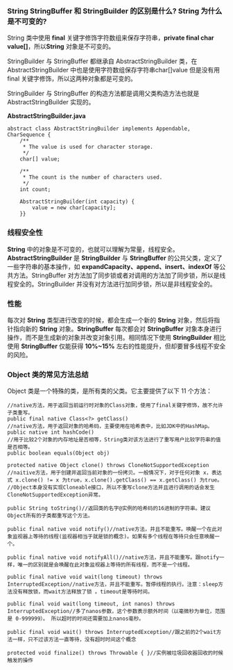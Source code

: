 ### String StringBuffer 和 StringBuilder 的区别是什么? String 为什么是不可变的?

String 类中使用 **final** 关键字修饰字符数组来保存字符串，**private final char value[]**，所以**String** 对象是不可变的。

StringBuilder 与 StringBuffer 都继承自 AbstractStringBuilder 类，在 AbstractStringBuilder 中也是使用字符数组保存字符串char[]value 但是没有用 final 关键字修饰，所以这两种对象都是可变的。

StringBuilder 与 StringBuffer 的构造方法都是调用父类构造方法也就是AbstractStringBuilder 实现的。



**AbstractStringBuilder.java**

```
abstract class AbstractStringBuilder implements Appendable, CharSequence {
    /**
     * The value is used for character storage.
     */
    char[] value;

    /**
     * The count is the number of characters used.
     */
    int count;

    AbstractStringBuilder(int capacity) {
        value = new char[capacity];
    }}

```

### 线程安全性
**String** 中的对象是不可变的，也就可以理解为常量，线程安全。**AbstractStringBuilder** 是 **StringBuilder** 与 **StringBuffer** 的公共父类，定义了一些字符串的基本操作，如 **expandCapacity、append、insert、indexOf** 等公共方法。StringBuffer 对方法加了同步锁或者对调用的方法加了同步锁，所以是线程安全的。StringBuilder 并没有对方法进行加同步锁，所以是非线程安全的。

### 性能
每次对 **String** 类型进行改变的时候，都会生成一个新的 **String** 对象，然后将指针指向新的 **String** 对象。**StringBuffer** 每次都会对 **StringBuffer** 对象本身进行操作，而不是生成新的对象并改变对象引用。相同情况下使用 **StringBuilder** 相比使用 **StringBuffer** 仅能获得 **10%~15%** 左右的性能提升，但却要冒多线程不安全的风险。

### Object 类的常见方法总结
Object 类是一个特殊的类，是所有类的父类。它主要提供了以下 11 个方法：
```
//native方法，用于返回当前运行时对象的Class对象，使用了final关键字修饰，故不允许子类重写。
public final native Class<?> getClass()
//native方法，用于返回对象的哈希码，主要使用在哈希表中，比如JDK中的HashMap。
public native int hashCode() 
//用于比较2个对象的内存地址是否相等，String类对该方法进行了重写用户比较字符串的值是否相等。
public boolean equals(Object obj)

protected native Object clone() throws CloneNotSupportedException
//naitive方法，用于创建并返回当前对象的一份拷贝。一般情况下，对于任何对象 x，表达式 x.clone() != x 为true，x.clone().getClass() == x.getClass() 为true。
//Object本身没有实现Cloneable接口，所以不重写clone方法并且进行调用的话会发生CloneNotSupportedException异常。

public String toString()//返回类的名字@实例的哈希码的16进制的字符串。建议Object所有的子类都重写这个方法。

public final native void notify()//native方法，并且不能重写。唤醒一个在此对象监视器上等待的线程(监视器相当于就是锁的概念)。如果有多个线程在等待只会任意唤醒一个。

public final native void notifyAll()//native方法，并且不能重写。跟notify一样，唯一的区别就是会唤醒在此对象监视器上等待的所有线程，而不是一个线程。

public final native void wait(long timeout) throws InterruptedException//native方法，并且不能重写。暂停线程的执行。注意：sleep方法没有释放锁，而wait方法释放了锁 。timeout是等待时间。

public final void wait(long timeout, int nanos) throws InterruptedException//多了nanos参数，这个参数表示额外时间（以毫微秒为单位，范围是 0-999999）。 所以超时的时间还需要加上nanos毫秒。

public final void wait() throws InterruptedException//跟之前的2个wait方法一样，只不过该方法一直等待，没有超时时间这个概念

protected void finalize() throws Throwable { }//实例被垃圾回收器回收的时候触发的操作

```






